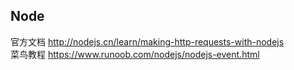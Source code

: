 ## Node
官方文档 http://nodejs.cn/learn/making-http-requests-with-nodejs  
菜鸟教程 https://www.runoob.com/nodejs/nodejs-event.html

